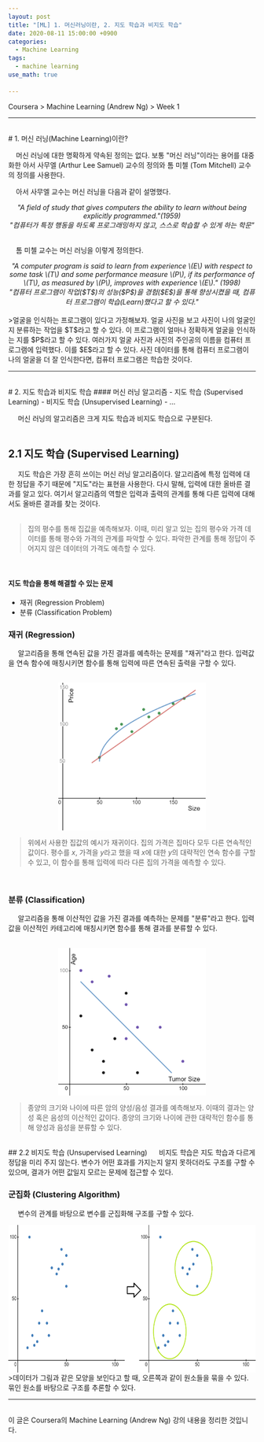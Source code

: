 ```yaml
---
layout: post
title: "[ML] 1. 머신러닝이란, 2. 지도 학습과 비지도 학습"
date: 2020-08-11 15:00:00 +0900
categories:
  - Machine Learning
tags: 
  - machine learning
use_math: true

---
```

Coursera > Machine Learning (Andrew Ng) > Week 1  

***

<br>
# 1. 머신 러닝(Machine Learning)이란?

&nbsp;&nbsp;&nbsp;&nbsp;머신 러닝에 대한 명확하게 약속된 정의는 없다. 보통 "머신 러닝"이라는 용어를 대중화한 아서 사무엘 (Arthur Lee Samuel) 교수의 정의와 톰 미첼 (Tom Mitchell) 교수의 정의를 사용한다.  

&nbsp;&nbsp;&nbsp;&nbsp;아서 사무엘 교수는 머신 러닝을 다음과 같이 설명했다.
 <center> <i>"A field of study that gives computers the ability to learn without being explicitly programmed."(1959)   
<br>
 "컴퓨터가 특정 행동을 하도록 프로그래밍하지 않고, 스스로 학습할 수 있게 하는 학문"</i>  
</center> <br>

 &nbsp;&nbsp;&nbsp;&nbsp;톰 미첼 교수는 머신 러닝을 이렇게 정의한다.
 <center> <i> "A computer program is said to learn 
	from experience \(E\) 
	with respect to some task \(T\) 
	and some performance measure \(P\), 
	if its performance of \(T\), as measured by \(P\), improves with experience \(E\)." (1998)   
<br>
"컴퓨터 프로그램이 작업($T$)의 성능($P$)을 경험($E$)을 통해 향상시켰을 때, 컴퓨터 프로그램이 학습(Learn)했다고 할 수 있다." </i>
</center>  

<br>
>얼굴을 인식하는 프로그램이 있다고 가정해보자.  
얼굴 사진을 보고 사진이 나의 얼굴인지 분류하는 작업을 $T$라고 할 수 있다.  
이 프로그램이 얼마나 정확하게 얼굴을 인식하는 지를 $P$라고 할 수 있다.  
여러가지 얼굴 사진과 사진의 주인공의 이름을 컴퓨터 프로그램에 입력했다. 이를 $E$라고 할 수 있다.
사진 데이터를 통해 컴퓨터 프로그램이 나의 얼굴을 더 잘 인식한다면, 컴퓨터 프로그램은 학습한 것이다.



<br>

***

<br>
# 2. 지도 학습과 비지도 학습
#### 머신 러닝 알고리즘
- 지도 학습 (Supervised Learning)
- 비지도 학습 (Unsupervised Learning)
- ...

 &nbsp;&nbsp;&nbsp;&nbsp; 머신 러닝의 알고리즘은 크게 지도 학습과 비지도 학습으로 구분된다.  
<br>

## 2.1 지도 학습 (Supervised Learning)

 &nbsp;&nbsp;&nbsp;&nbsp; 지도 학습은 가장 흔히 쓰이는 머신 러닝 알고리즘이다. 알고리즘에 특정 입력에 대한 정답을 주기 때문에 "지도"라는 표현을 사용한다. 다시 말해, 입력에 대한 올바른 결과를 알고 있다. 여기서 알고리즘의 역할은 입력과 출력의 관계를 통해 다른 입력에 대해서도 올바른 결과를 찾는 것이다.  
<br>

 > 집의 평수를 통해 집값을 예측해보자. 이때, 미리 알고 있는 집의 평수와 가격 데이터를 통해 평수와 가격의 관계를 파악할 수 있다. 파악한 관계를 통해 정답이 주어지지 않은 데이터의 가격도 예측할 수 있다.  

<br>

#### 지도 학습을 통해 해결할 수 있는 문제
- 재귀 (Regression Problem)
- 분류 (Classification Problem)  

### 재귀 (Regression)
 &nbsp;&nbsp;&nbsp;&nbsp; 알고리즘을 통해 연속된 값을 가진 결과를 예측하는 문제를 "재귀"라고 한다. 입력값을 연속 함수에 매칭시키면 함수를 통해 입력에 따른 연속된 출력을 구할 수 있다.  
<br>

<center><img src="\assets\images\2020-08-11-Machine-Learning-01-01.PNG" width="300px" height="300px" align=center>
</center>

>위에서 사용한 집값의 예시가 재귀이다. 집의 가격은 집마다 모두 다른 연속적인 값이다. 평수를 $x$, 가격을 $y$라고 했을 때 $x$에 대한 $y$의 대략적인 연속 함수를 구할 수 있고, 이 함수를 통해 입력에 따라 다른 집의 가격을 예측할 수 있다.  

<br>

### 분류 (Classification)
 &nbsp;&nbsp;&nbsp;&nbsp; 알고리즘을 통해 이산적인 값을 가진 결과를 예측하는 문제를 "분류"라고 한다. 입력값을 이산적인 카테고리에 매칭시키면 함수를 통해 결과를 분류할 수 있다.  
<br>

<center><img src="\assets\images\2020-08-11-Machine-Learning-01-02.PNG" width="300px" height="300px" align=center>
</center> 

>종양의 크기와 나이에 따른 암의 양성/음성 결과를 예측해보자. 이때의 결과는 양성 혹은 음성의 이산적인 값이다. 종양의 크기와 나이에 관한 대략적인 함수를 통해 양성과 음성을 분류할 수 있다.

<br>
## 2.2 비지도 학습 (Unsupervised Learning)
 &nbsp;&nbsp;&nbsp;&nbsp; 비지도 학습은 지도 학습과 다르게 정답을 미리 주지 않는다. 변수가 어떤 효과를 가지는지 알지 못하더라도 구조를 구할 수 있으며, 결과가 어떤 값일지 모르는 문제에 접근할 수 있다.  

### 군집화 (Clustering Algorithm)
 &nbsp;&nbsp;&nbsp;&nbsp; 변수의 관계를 바탕으로 변수를 군집화해 구조를 구할 수 있다.  

<center><img src="\assets\images\2020-08-11-Machine-Learning-01-03.PNG" width="600px" height="300px" align=center>
</center>
>데이터가 그림과 같은 모양을 보인다고 할 때, 오른쪽과 같이 원소들을 묶을 수 있다. 묶인 원소를 바탕으로 구조를 추론할 수 있다.

 ***
 <br>
 이 글은 Coursera의 Machine Learning (Andrew Ng) 강의 내용을 정리한 것입니다.  
 <https://www.coursera.org/learn/machine-learning/home/welcome>  
 <br>